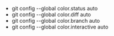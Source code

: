 - git config --global color.status auto  
- git config --global color.diff auto  
- git config --global color.branch auto  
- git config --global color.interactive auto  
